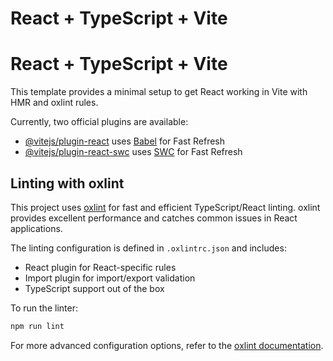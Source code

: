 # React + TypeScript + Vite

# React + TypeScript + Vite

This template provides a minimal setup to get React working in Vite with HMR and oxlint rules.

Currently, two official plugins are available:

- [@vitejs/plugin-react](https://github.com/vitejs/vite-plugin-react/blob/main/packages/plugin-react/README.md) uses [Babel](https://babeljs.io/) for Fast Refresh
- [@vitejs/plugin-react-swc](https://github.com/vitejs/vite-plugin-react-swc) uses [SWC](https://swc.rs/) for Fast Refresh

## Linting with oxlint

This project uses [oxlint](https://oxc-project.github.io/docs/guide/usage/linter.html) for fast and efficient TypeScript/React linting. oxlint provides excellent performance and catches common issues in React applications.

The linting configuration is defined in `.oxlintrc.json` and includes:
- React plugin for React-specific rules
- Import plugin for import/export validation
- TypeScript support out of the box

To run the linter:
```bash
npm run lint
```


For more advanced configuration options, refer to the [oxlint documentation](https://oxc-project.github.io/docs/guide/usage/linter.html).